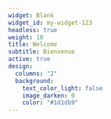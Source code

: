 ```yaml
---
widget: Blank
widget_id: my-widget-123
headless: true
weight: 10
title: Welcome
subtitle: Bienvenue
active: true
design:
  columns: "2"
  background:
    text_color_light: false
    image_darken: 0
    color: "#1d1db9"
---
```

